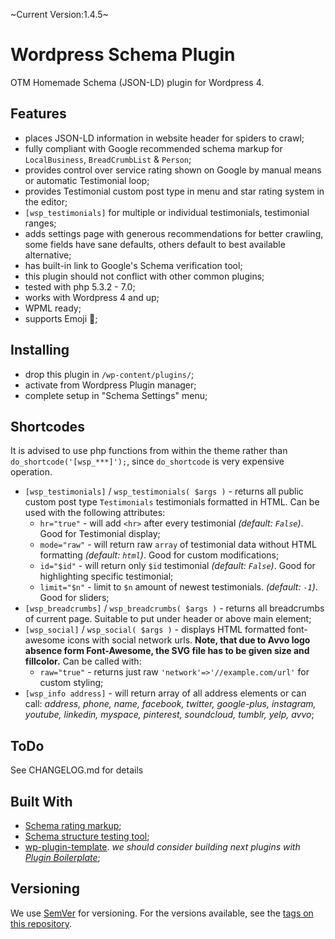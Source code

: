~Current Version:1.4.5~

# Wordpress Schema Plugin

OTM Homemade Schema (JSON-LD) plugin for Wordpress 4.

## Features
- places JSON-LD information in website header for spiders to crawl;
- fully compliant with Google recommended schema markup for `LocalBusiness`, `BreadCrumbList` & `Person`;
- provides control over service rating shown on Google by manual means or automatic Testimonial loop;
- provides Testimonial custom post type in menu and star rating system in the editor;
- `[wsp_testimonials]` for multiple or individual testimonials, testimonial ranges;
- adds settings page with generous recommendations for better crawling, some fields have sane defaults, others default to best available alternative;
- has built-in link to Google's Schema verification tool;
- this plugin should not conflict with other common plugins;
- tested with php 5.3.2 - 7.0;
- works with Wordpress 4 and up;
- WPML ready;
- supports Emoji :poop:;

## Installing
- drop this plugin in `/wp-content/plugins/`;
- activate from Wordpress Plugin manager;
- complete setup in "Schema Settings" menu;

## Shortcodes
It is advised to use php functions from within the theme rather than `do_shortcode('[wsp_***]');`, since `do_shortcode` is very expensive operation.

- `[wsp_testimonials]` / `wsp_testimonials( $args )` - returns all public custom post type `Testimonials` testimonials formatted in HTML. Can be used with the following attributes:
  - `hr="true"` - will add `<hr>` after every testimonial *(default: `False`)*. Good for Testimonial display;
  - `mode="raw"` - will return raw `array` of testimonial data without HTML formatting *(default: `html`)*. Good for custom modifications;
  - `id="$id"` - will return only `$id` testimonial *(default: `False`)*. Good for highlighting specific testimonial;
  - `limit="$n"` - limit to `$n` amount of newest testimonials. *(default: `-1`)*. Good for sliders;
- `[wsp_breadcrumbs]` / `wsp_breadcrumbs( $args )` - returns all breadcrumbs of current page. Suitable to put under header or above main element;
- `[wsp_social]` / `wsp_social( $args )` - displays HTML formatted font-awesome icons with social network urls. **Note, that due to Avvo logo absence form Font-Awesome, the SVG file has to be given size and fillcolor.** Can be called with:
  - `raw="true"` - returns just raw `'network'=>'//example.com/url'` for custom styling;
- `[wsp_info address]` - will return array of all address elements or can call: *address, phone, name, facebook, twitter, google-plus, instagram, youtube, linkedin, myspace, pinterest, soundcloud, tumblr, yelp, avvo*;

## ToDo
See CHANGELOG.md for details

## Built With
- [Schema rating markup](https://schema.org/Rating);
- [Schema structure testing tool](https://search.google.com/structured-data/testing-tool);
- [wp-plugin-template](https://github.com/hlashbrooke/WordPress-Plugin-Template). *we should consider building next plugins with [Plugin Boilerplate](https://github.com/DevinVinson/WordPress-Plugin-Boilerplate)*;

## Versioning
We use [SemVer](http://semver.org/) for versioning. For the versions available, see the [tags on this repository](https://github.com/your/project/tags).
